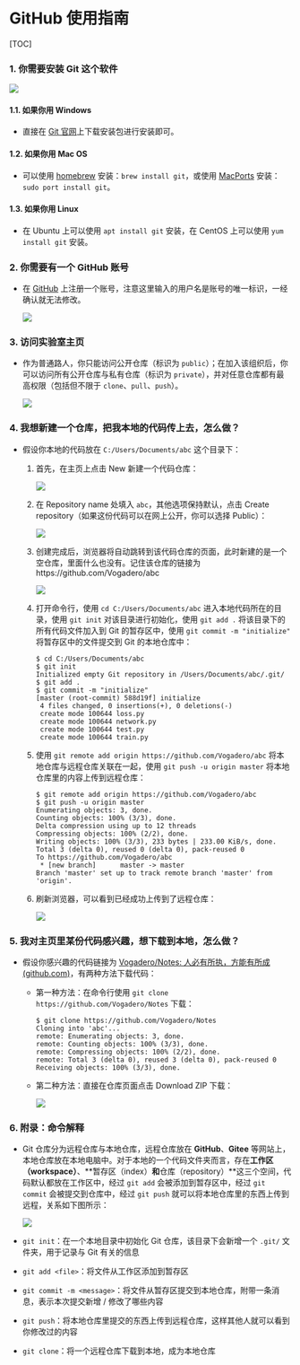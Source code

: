 # GitHub 使用指南

[TOC]

### 1. 你需要安装 Git 这个软件

![](images/22.png)

#### 1.1. 如果你用 Windows

- 直接在 [Git 官网](https://git-scm.com/)上下载安装包进行安装即可。


#### 1.2. 如果你用 Mac OS

- 可以使用 [homebrew](https://brew.sh/) 安装：`brew install git`，或使用 [MacPorts](https://www.macports.org/) 安装：`sudo port install git`。


#### 1.3. 如果你用 Linux

- 在 Ubuntu 上可以使用 `apt install git` 安装，在 CentOS 上可以使用 `yum install git` 安装。

### 2. 你需要有一个 GitHub 账号

- 在 [GitHub](https://github.com/signup) 上注册一个账号，注意这里输入的用户名是账号的唯一标识，一经确认就无法修改。

  ![](images/23.png)

### 3. 访问实验室主页

- 作为普通路人，你只能访问公开仓库（标识为 `public`）；在加入该组织后，你可以访问所有公开仓库与私有仓库（标识为 `private`），并对任意仓库都有最高权限（包括但不限于 `clone`、`pull`、`push`）。

  ![](images/24.png)

### 4. 我想新建一个仓库，把我本地的代码传上去，怎么做？

- 假设你本地的代码放在 `C:/Users/Documents/abc` 这个目录下：

  1. 首先，在主页上点击 New 新建一个代码仓库：

     ![](images/25.png)

  2. 在 Repository name 处填入 `abc`，其他选项保持默认，点击 Create repository（如果这份代码可以在网上公开，你可以选择 Public）：

     ![](images/26.png)

  3. 创建完成后，浏览器将自动跳转到该代码仓库的页面，此时新建的是一个空仓库，里面什么也没有。记住该仓库的链接为https://github.com/Vogadero/abc
  
     ![](images/27.png)
  
  4. 打开命令行，使用 `cd C:/Users/Documents/abc` 进入本地代码所在的目录，使用 `git init` 对该目录进行初始化，使用 `git add .` 将该目录下的所有代码文件加入到 Git 的暂存区中，使用 `git commit -m "initialize"` 将暂存区中的文件提交到 Git 的本地仓库中：
  
     ```shell
     $ cd C:/Users/Documents/abc
     $ git init
     Initialized empty Git repository in /Users/Documents/abc/.git/
     $ git add .
     $ git commit -m "initialize"
     [master (root-commit) 588d19f] initialize
      4 files changed, 0 insertions(+), 0 deletions(-)
      create mode 100644 loss.py
      create mode 100644 network.py
      create mode 100644 test.py
      create mode 100644 train.py
     ```
  
  5. 使用 `git remote add origin https://github.com/Vogadero/abc` 将本地仓库与远程仓库关联在一起，使用 `git push -u origin master` 将本地仓库里的内容上传到远程仓库：
  
     ```shell
     $ git remote add origin https://github.com/Vogadero/abc
     $ git push -u origin master
     Enumerating objects: 3, done.
     Counting objects: 100% (3/3), done.
     Delta compression using up to 12 threads
     Compressing objects: 100% (2/2), done.
     Writing objects: 100% (3/3), 233 bytes | 233.00 KiB/s, done.
     Total 3 (delta 0), reused 0 (delta 0), pack-reused 0
     To https://github.com/Vogadero/abc
      * [new branch]      master -> master
     Branch 'master' set up to track remote branch 'master' from 'origin'.
     ```
  
  6. 刷新浏览器，可以看到已经成功上传到了远程仓库：
  
     ![](images/28.png)

### 5. 我对主页里某份代码感兴趣，想下载到本地，怎么做？

- 假设你感兴趣的代码链接为 [Vogadero/Notes: 人必有所执，方能有所成 (github.com)](https://github.com/Vogadero/Notes)，有两种方法下载代码：

  - 第一种方法：在命令行使用 `git clone https://github.com/Vogadero/Notes` 下载：

    ```shell
    $ git clone https://github.com/Vogadero/Notes
    Cloning into 'abc'...
    remote: Enumerating objects: 3, done.
    remote: Counting objects: 100% (3/3), done.
    remote: Compressing objects: 100% (2/2), done.
    remote: Total 3 (delta 0), reused 3 (delta 0), pack-reused 0
    Receiving objects: 100% (3/3), done.
    ```

  - 第二种方法：直接在仓库页面点击 Download ZIP 下载：
  
    ![](images/29.png)

### 6. 附录：命令解释

- Git 仓库分为远程仓库与本地仓库，远程仓库放在 **GitHub**、**Gitee** 等网站上，本地仓库放在本地电脑中。对于本地的一个代码文件夹而言，存在**工作区（workspace）**、**暂存区（index）**和**仓库（repository）**这三个空间，代码默认都放在工作区中，经过 `git add` 会被添加到暂存区中，经过 `git commit` 会被提交到仓库中，经过 `git push` 就可以将本地仓库里的东西上传到远程，关系如下图所示：

  ![](images/21.png)

- `git init`：在一个本地目录中初始化 Git 仓库，该目录下会新增一个 `.git/` 文件夹，用于记录与 Git 有关的信息
- `git add <file>`：将文件从工作区添加到暂存区
- `git commit -m <message>`：将文件从暂存区提交到本地仓库，附带一条消息，表示本次提交新增 / 修改了哪些内容
- `git push`：将本地仓库里提交的东西上传到远程仓库，这样其他人就可以看到你修改过的内容
- `git clone`：将一个远程仓库下载到本地，成为本地仓库
